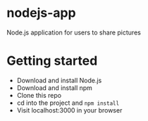 # nodejs-app
Node.js application for users to share pictures

# Getting started
* Download and install Node.js
* Download and install npm
* Clone this repo
* cd into the project and `npm install`
* Visit localhost:3000 in your browser
